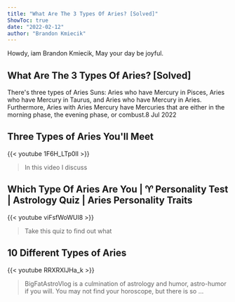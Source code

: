 ```yaml
---
title: "What Are The 3 Types Of Aries? [Solved]"
ShowToc: true 
date: "2022-02-12"
author: "Brandon Kmiecik" 
---
```


Howdy, iam Brandon Kmiecik, May your day be joyful.
## What Are The 3 Types Of Aries? [Solved]
There's three types of Aries Suns: Aries who have Mercury in Pisces, Aries who have Mercury in Taurus, and Aries who have Mercury in Aries. Furthermore, Aries with Aries Mercury have Mercuries that are either in the morning phase, the evening phase, or combust.8 Jul 2022

## Three Types of Aries You'll Meet
{{< youtube 1F6H_LTp0lI >}}
>In this video I discuss 

## Which Type Of Aries Are You | ♈ Personality Test | Astrology Quiz | Aries Personality Traits
{{< youtube viFsfWoWUl8 >}}
>Take this quiz to find out what 

## 10 Different Types of Aries
{{< youtube RRXRXlJHa_k >}}
>BigFatAstroVlog is a culmination of astrology and humor, astro-humor if you will. You may not find your horoscope, but there is so ...

